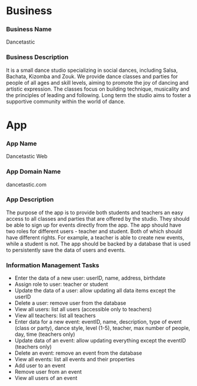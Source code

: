 # Business
### Business Name
Dancetastic

### Business Description
It is a small dance studio specializing in social dances, including Salsa, Bachata, Kizomba and Zouk. We provide dance classes and parties for people of all ages and skill levels, aiming to promote the joy of dancing and artistic expression. The classes focus on building technique, musicality and the principles of leading and following. Long term the studio aims to foster a supportive community within the world of dance. 

# App
### App Name
Dancetastic Web

### App Domain Name
dancetastic.com

### App Description
The purpose of the app is to provide both students and teachers an easy access to all classes and parties that are offered by the studio. They should be able to sign up for events directly from the app. The app should have two roles for different users - teacher and student. Both of which should have different rights. For example, a teacher is able to create new events, while a student is not. The app should be backed by a database that is used to persistently save the data of users and events. 

### Information Management Tasks
+ Enter the data of a new user: userID, name, address, birthdate
+ Assign role to user: teacher or student
+ Update the data of a user: allow updating all data items except the userID
+ Delete a user: remove user from the database
+ View all users: list all users (accessible only to teachers)
+ View all teachers: list all teachers
+ Enter data for a new event: eventID, name, description, type of event (class or party), dance style, level (1-5), teacher, max number of people, day, time (teachers only)
+ Update data of an event: allow updating everything except the eventID (teachers only)
+ Delete an event: remove an event from the database
+ View all events: list all events and their properties
+ Add user to an event
+ Remove user from an event
+ View all users of an event

